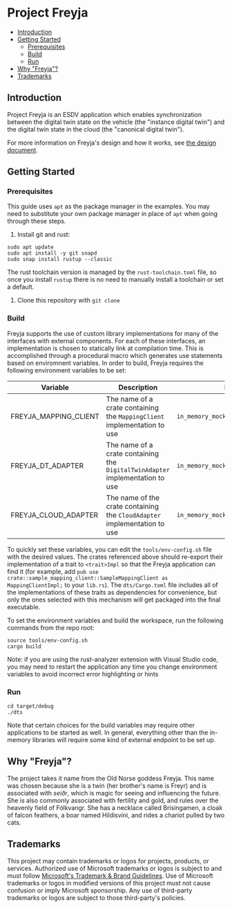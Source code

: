 # Project Freyja

- [Introduction](#introduction)
- [Getting Started](#getting-started)
  - [Prerequisites](#prerequisites)
  - [Build](#build)
  - [Run](#run)
- [Why "Freyja"?](#why-freyja)
- [Trademarks](#trademarks)

## Introduction

Project Freyja is an ESDV application which enables synchronization between the digital twin state on the vehicle (the "instance digital twin") and the digital twin state in the cloud (the "canonical digital twin").

For more information on Freyja's design and how it works, see [the design document](docs/design/README.md).

## Getting Started

### Prerequisites

This guide uses `apt` as the package manager in the examples. You may need to substitute your own package manager in place of `apt` when going through these steps.

1. Install git and rust:

```shell
sudo apt update
sudo apt install -y git snapd
sudo snap install rustup --classic
```

The rust toolchain version is managed by the `rust-toolchain.toml` file, so once you install `rustup` there is no need to manually install a toolchain or set a default.

1. Clone this repository with `git clone`

### Build

Freyja supports the use of custom library implementations for many of the interfaces with external components. For each of these interfaces, an implementation is chosen to statically link at compilation time. This is accomplished through a procedural macro which generates use statements based on enviromnent variables. In order to build, Freyja requires the following environment variables to be set:

Variable|Description|Example
-|-|-
FREYJA_MAPPING_CLIENT|The name of a crate containing the `MappingClient` implementation to use|`in_memory_mock_mapping_client`
FREYJA_DT_ADAPTER|The name of a crate containing the `DigitalTwinAdapter` implementation to use|`in_memory_mock_digital_twin_adapter`
FREYJA_CLOUD_ADAPTER|The name of the crate containing the `CloudAdapter` implementation to use|`in_memory_mock_cloud_adapter`

To quickly set these variables, you can edit the `tools/env-config.sh` file with the desired values. The crates referenced above should re-export their implementation of a trait to `<trait>Impl` so that the Freyja application can find it (for example, add `pub use crate::sample_mapping_client::SampleMappingClient as MappingClientImpl;` to your `lib.rs`). The `dts/Cargo.toml` file includes all of the implementations of these traits as dependencies for convenience, but only the ones selected with this mechanism will get packaged into the final executable.

To set the environment variables and build the workspace, run the following commands from the repo root:

```shell
source tools/env-config.sh
cargo build
```

Note: if you are using the rust-analyzer extension with Visual Studio code, you may need to restart the application any time you change environment variables to avoid incorrect error highlighting or hints

### Run

```shell
cd target/debug
./dts
```

Note that certain choices for the build variables may require other applications to be started as well. In general, everything other than the in-memory libraries will require some kind of external endpoint to be set up.

## Why "Freyja"?

The project takes it name from the Old Norse goddess Freyja. This name was chosen because she is a twin (her brother's name is Freyr) and is associated with *seiðr*, which is magic for seeing and influencing the future. She is also commonly associated with fertility and gold, and rules over the heavenly field of Fólkvangr. She has a necklace called Brísingamen, a cloak of falcon feathers, a boar named Hildisvíni, and rides a chariot pulled by two cats.

## Trademarks

This project may contain trademarks or logos for projects, products, or services. Authorized use of Microsoft
trademarks or logos is subject to and must follow
[Microsoft's Trademark & Brand Guidelines](https://www.microsoft.com/en-us/legal/intellectualproperty/trademarks/usage/general).
Use of Microsoft trademarks or logos in modified versions of this project must not cause confusion or imply Microsoft sponsorship.
Any use of third-party trademarks or logos are subject to those third-party's policies.
